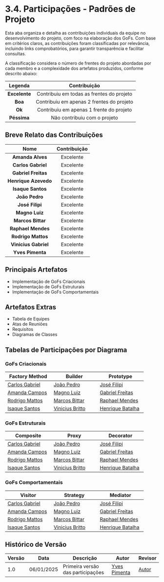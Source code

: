 # 3.4. Participações - Padrões de Projeto

Esta aba organiza e detalha as contribuições individuais da equipe no desenvolvimento do projeto, com foco na elaboração dos GoFs. Com base em critérios claros, as contribuições foram classificadas por relevância, incluindo links comprobatórios, para garantir transparência e facilitar consultas.

A classificação considera o número de frentes do projeto abordadas por cada membro e a complexidade dos artefatos produzidos, conforme descrito abaixo:
  
| **Legenda** | **Contribuição** |
|:---:|:---:|
| **Excelente** | Contribuiu em todas as frentes do projeto |
| **Boa** | Contribuiu em apenas 2 frentes do projeto |
| **Ok** | Contribuiu em apenas 1 frente do projeto |
| **Péssima** | Não contribuiu com o projeto |

## Breve Relato das Contribuições


| **Nome** | **Contribuição** |
|:---:|:---:|
| **Amanda Alves** | Excelente |
| **Carlos Gabriel** | Excelente |
| **Gabriel Freitas** | Excelente |
| **Henrique Azevedo** | Excelente |
| **Isaque Santos** | Excelente |
| **João Pedro** | Excelente |
| **José Filipi** | Excelente |
| **Magno Luiz** | Excelente |
| **Marcos Bittar** | Excelente |
| **Raphael Mendes** | Excelente |
| **Rodrigo Mattos** | Excelente |
| **Vinicius Gabriel** | Excelente |
| **Yves Pimenta** | Excelente |

## Principais Artefatos

- Implementação de GoFs Criacionais
- Implementação de GoFs Estruturais
- Implementação de GoFs Comportamentais

## Artefatos Extras

- Tabela de Equipes
- Atas de Reuniões
- Requisitos
- Diagramas de Classes

## Tabelas de Participações por Diagrama

### GoFs Criacionais
<table style="undefined;table-layout: fixed; width: 454px"><colgroup>
<col style="width: 151.2px">
<col style="width: 151.2px">
<col style="width: 151.2px">
</colgroup>
<thead>
  <tr>
    <th>Factory Method</th>
    <th>Builder</th>
    <th>Prototype</th>
  </tr></thead>
<tbody>
  <tr>
    <td><a href="https://github.com/UnBArqDsw2024-2/2024.2_G9_Tsirko_Entrega_03/commit/f97173052b6dfdd39f689e24af7433c625ba460f" target="_blank" rel="noopener noreferrer">Carlos Gabriel</a> </td>
    <td><a href="https://github.com/UnBArqDsw2024-2/2024.2_G9_Tsirko_Entrega_03/commit/e51ce5669d52b4a3c921fbfb78ef0d916fd239d9" target="_blank" rel="noopener noreferrer">João Pedro</a></td>
    <td><a href="https://github.com/UnBArqDsw2024-2/2024.2_G9_Tsirko_Entrega_03/commit/d1b596774c80a5fc4a46e2c86d75a823b008c5dd" target="_blank" rel="noopener noreferrer">José Filipi</a></td>
  </tr>
  <tr>
    <td><a href="https://github.com/UnBArqDsw2024-2/2024.2_G9_Tsirko_Entrega_03/commit/f07293105c1be4d3a213b3d7e4ab251ecf93dc89" target="_blank" rel="noopener noreferrer">Amanda Campos</a></td>
    <td><a href="https://github.com/UnBArqDsw2024-2/2024.2_G9_Tsirko_Entrega_03/commit/5125cd0aab406e86ed232c44a64239064eb91791" target="_blank" rel="noopener noreferrer">Magno Luiz</a></td>
    <td><a href="https://github.com/UnBArqDsw2024-2/2024.2_G9_Tsirko_Entrega_03/commit/4e3d14fed2fefda4d30fdf6a4b3d3b2528b68bff" target="_blank" rel="noopener noreferrer">Gabriel Freitas</a></td>
  </tr>
  <tr>
    <td><a href="https://github.com/UnBArqDsw2024-2/2024.2_G9_Tsirko_Entrega_03/commit/fb7582e5c335af06c74ce400d1a91b6155bb4ea9" target="_blank" rel="noopener noreferrer">Rodrigo Mattos</a></td>
    <td><a href="https://github.com/UnBArqDsw2024-2/2024.2_G9_Tsirko_Entrega_03/commit/d23c7ca7fd05b8d2aa25fb07a88ca0431d00a80a" target="_blank" rel="noopener noreferrer">Marcos Bittar</a></td>
    <td><a href="https://github.com/UnBArqDsw2024-2/2024.2_G9_Tsirko_Entrega_03/commit/024e37481e359ba75b67c08a0eefdeac557350de" target="_blank" rel="noopener noreferrer">Raphael Mendes</a></td>
  </tr>
  <tr>
    <td><a href="https://github.com/UnBArqDsw2024-2/2024.2_G9_Tsirko_Entrega_03/commit/00015b64b6afd90a9ccc89d0203d975df28fd2b5" target="_blank" rel="noopener noreferrer">Isaque Santos</a></td>
    <td><a href="https://github.com/UnBArqDsw2024-2/2024.2_G9_Tsirko_Entrega_03/commit/bcec52beeaa499586d99d529a204492c158b355a" target="_blank" rel="noopener noreferrer">Vinicius Britto</a></td>
    <td><a href="https://github.com/UnBArqDsw2024-2/2024.2_G9_Tsirko_Entrega_03/commit/1b7f300e4b7d62e532d6d55bda385abd84aa4877" target="_blank" rel="noopener noreferrer">Henrique Batalha</a></td>
  </tr>
</tbody></table>

### GoFs Estruturais

<table style="undefined;table-layout: fixed; width: 454px"><colgroup>
<col style="width: 151.2px">
<col style="width: 151.2px">
<col style="width: 151.2px">
</colgroup>
<thead>
  <tr>
    <th>Composite</th>
    <th>Proxy</th>
    <th>Decorator</th>
  </tr></thead>
<tbody>
  <tr>
    <td><a href="https://github.com/UnBArqDsw2024-2/2024.2_G9_Tsirko_Entrega_03/commit/a49e5f74cf86c311f349c4e7026eb8d9ac9fbd2d" target="_blank" rel="noopener noreferrer">Carlos Gabriel</a> </td>
    <td><a href="https://github.com/UnBArqDsw2024-2/2024.2_G9_Tsirko_Entrega_03/commit/e51ce5669d52b4a3c921fbfb78ef0d916fd239d9" target="_blank" rel="noopener noreferrer">João Pedro</a></td>
    <td><a href="https://github.com/UnBArqDsw2024-2/2024.2_G9_Tsirko_Entrega_03/commit/d1b596774c80a5fc4a46e2c86d75a823b008c5dd" target="_blank" rel="noopener noreferrer">José Filipi</a></td>
  </tr>
  <tr>
    <td><a href="https://github.com/UnBArqDsw2024-2/2024.2_G9_Tsirko_Entrega_03/commit/f07293105c1be4d3a213b3d7e4ab251ecf93dc89" target="_blank" rel="noopener noreferrer">Amanda Campos</a></td>
    <td><a href="https://github.com/UnBArqDsw2024-2/2024.2_G9_Tsirko_Entrega_03/commit/5125cd0aab406e86ed232c44a64239064eb91791" target="_blank" rel="noopener noreferrer">Magno Luiz</a></td>
    <td><a href="https://github.com/UnBArqDsw2024-2/2024.2_G9_Tsirko_Entrega_03/commit/4e3d14fed2fefda4d30fdf6a4b3d3b2528b68bff" target="_blank" rel="noopener noreferrer">Gabriel Freitas</a></td>
  </tr>
  <tr>
    <td><a href="https://github.com/UnBArqDsw2024-2/2024.2_G9_Tsirko_Entrega_03/commit/fb7582e5c335af06c74ce400d1a91b6155bb4ea9#diff-6138774e30ec28432b55f392015ccd38b0dca6557aa3ec19b035fc993a4250f2" target="_blank" rel="noopener noreferrer">Rodrigo Mattos</a></td>
    <td><a href="https://github.com/UnBArqDsw2024-2/2024.2_G9_Tsirko_Entrega_03/commit/d23c7ca7fd05b8d2aa25fb07a88ca0431d00a80a" target="_blank" rel="noopener noreferrer">Marcos Bittar</a></td>
    <td><a href="https://github.com/UnBArqDsw2024-2/2024.2_G9_Tsirko_Entrega_03/commit/2758c50ba456c70817ba45bb2345a13784ee02c9" target="_blank" rel="noopener noreferrer">Raphael Mendes</a></td>
  </tr>
  <tr>
    <td><a href="https://github.com/UnBArqDsw2024-2/2024.2_G9_Tsirko_Entrega_03/commit/70fcc61b08657d6d59062688d45b8334e9c36654" target="_blank" rel="noopener noreferrer">Isaque Santos</a></td>
    <td><a href="https://github.com/UnBArqDsw2024-2/2024.2_G9_Tsirko_Entrega_03/commit/bcec52beeaa499586d99d529a204492c158b355a" target="_blank" rel="noopener noreferrer">Vinicius Britto</a></td>
    <td><a href="https://github.com/UnBArqDsw2024-2/2024.2_G9_Tsirko_Entrega_03/commit/aeff9ec09ef668ad717be2358f14349ab9cd0d9d" target="_blank" rel="noopener noreferrer">Henrique Batalha</a></td>
  </tr>
</tbody></table>

### GoFs Comportamentais

<table style="undefined;table-layout: fixed; width: 454px"><colgroup>
<col style="width: 151.2px">
<col style="width: 151.2px">
<col style="width: 151.2px">
</colgroup>
<thead>
  <tr>
    <th>Visitor</th>
    <th>Strategy</th>
    <th>Mediator</th>
  </tr></thead>
<tbody>
  <tr>
    <td><a href="https://github.com/UnBArqDsw2024-2/2024.2_G9_Tsirko_Entrega_03/commit/37e85191b86ed4ce220eb1ccc2ca6ec3cb7e7241" target="_blank" rel="noopener noreferrer">Carlos Gabriel</a> </td>
    <td><a href="https://github.com/UnBArqDsw2024-2/2024.2_G9_Tsirko_Entrega_03/commit/e51ce5669d52b4a3c921fbfb78ef0d916fd239d9" target="_blank" rel="noopener noreferrer">João Pedro</a></td>
    <td><a href="https://github.com/UnBArqDsw2024-2/2024.2_G9_Tsirko_Entrega_03/commit/d1b596774c80a5fc4a46e2c86d75a823b008c5dd" target="_blank" rel="noopener noreferrer">José Filipi</a></td>
  </tr>
  <tr>
    <td><a href="https://github.com/UnBArqDsw2024-2/2024.2_G9_Tsirko_Entrega_03/commit/a7af697b2bb09bc47aa39a876b8ae7adc7210c5e" target="_blank" rel="noopener noreferrer">Amanda Campos</a></td>
    <td><a href="https://github.com/UnBArqDsw2024-2/2024.2_G9_Tsirko_Entrega_03/commit/5125cd0aab406e86ed232c44a64239064eb91791" target="_blank" rel="noopener noreferrer">Magno Luiz</a></td>
    <td><a href="https://github.com/UnBArqDsw2024-2/2024.2_G9_Tsirko_Entrega_03/commit/4e3d14fed2fefda4d30fdf6a4b3d3b2528b68bff" target="_blank" rel="noopener noreferrer">Gabriel Freitas</a></td>
  </tr>
  <tr>
    <td><a href="https://github.com/UnBArqDsw2024-2/2024.2_G9_Tsirko_Entrega_03/commit/fb7582e5c335af06c74ce400d1a91b6155bb4ea9" target="_blank" rel="noopener noreferrer">Rodrigo Mattos</a></td>
    <td><a href="https://github.com/UnBArqDsw2024-2/2024.2_G9_Tsirko_Entrega_03/commit/d23c7ca7fd05b8d2aa25fb07a88ca0431d00a80a" target="_blank" rel="noopener noreferrer">Marcos Bittar</a></td>
    <td><a href="https://github.com/UnBArqDsw2024-2/2024.2_G9_Tsirko_Entrega_03/commit/7bf83432811fadfac7e4581923c9f400b266db0f" target="_blank" rel="noopener noreferrer">Raphael Mendes</a></td>
  </tr>
  <tr>
    <td><a href="https://github.com/UnBArqDsw2024-2/2024.2_G9_Tsirko_Entrega_03/commit/eeeabffcc4437ac032c4232073c4856accd5ec7e" target="_blank" rel="noopener noreferrer">Isaque Santos</a></td>
    <td><a href="https://github.com/UnBArqDsw2024-2/2024.2_G9_Tsirko_Entrega_03/commit/bcec52beeaa499586d99d529a204492c158b355a" target="_blank" rel="noopener noreferrer">Vinicius Britto</a></td>
    <td><a href="https://github.com/UnBArqDsw2024-2/2024.2_G9_Tsirko_Entrega_03/commit/cca65d1f8264a399344013a42c2cb3e0995b1ca9" target="_blank" rel="noopener noreferrer">Henrique Batalha</a></td>
  </tr>
</tbody></table>

## Histórico de Versão
| Versão | Data       | Descrição                                      | Autor               | Revisor               |
|--------|------------|------------------------------------------------|---------------------|-----------------------|
| 1.0    | 06/01/2025 | Primeira versão das participações | [Yves Pimenta](https://github.com/yvestxt) | [Autor](https://github.com/yvestxt)|
